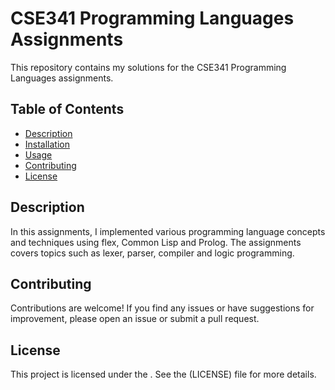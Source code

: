 # CSE341 Programming Languages Assignments

This repository contains my solutions for the CSE341 Programming Languages assignments.

## Table of Contents

- [Description](#description)
- [Installation](#installation)
- [Usage](#usage)
- [Contributing](#contributing)
- [License](#license)

## Description

In this assignments, I implemented various programming language concepts and techniques using flex, Common Lisp and Prolog. The assignments covers topics such as lexer, parser, compiler and logic programming.

## Contributing

Contributions are welcome! If you find any issues or have suggestions for improvement, please open an issue or submit a pull request.

## License

This project is licensed under the . See the (LICENSE) file for more details.